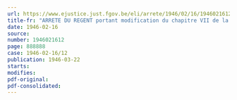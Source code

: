 ```yaml
---
url: https://www.ejustice.just.fgov.be/eli/arrete/1946/02/16/1946021612/justel
title-fr: "ARRETE DU REGENT portant modification du chapitre VII de la loi du 18 juin 1930, relative à l'assurance en vue de la vieillesse et du décès prématuré des employés"
date: 1946-02-16
source:
number: 1946021612
page: 888888
case: 1946-02-16/12
publication: 1946-03-22
starts:
modifies:
pdf-original:
pdf-consolidated:
---
```


